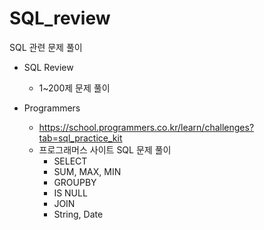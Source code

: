 # SQL_review
SQL 관련 문제 풀이 

* SQL Review 
  * 1~200제 문제 풀이

* Programmers
  * https://school.programmers.co.kr/learn/challenges?tab=sql_practice_kit
  * 프로그래머스 사이트 SQL 문제 풀이
    * SELECT
    * SUM, MAX, MIN
    * GROUPBY
    * IS NULL
    * JOIN
    * String, Date

